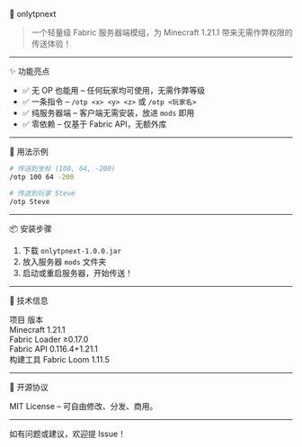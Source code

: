 🚀 onlytpnext

> 一个轻量级 Fabric 服务器端模组，为 Minecraft 1.21.1 带来无需作弊权限的传送体验！

---

✨ 功能亮点

- ✅ 无 OP 也能用 – 任何玩家均可使用，无需作弊等级  
- ✅ 一条指令 – `/otp <x> <y> <z>` 或 `/otp <玩家名>`  
- ✅ 纯服务器端 – 客户端无需安装，放进 `mods` 即用  
- ✅ 零依赖 – 仅基于 Fabric API，无额外库

---

🎯 用法示例

```bash
# 传送到坐标 (100, 64, -200)
/otp 100 64 -200

# 传送到玩家 Steve
/otp Steve
```

---

📦 安装步骤

1. 下载 `onlytpnext-1.0.0.jar`  
2. 放入服务器 `mods` 文件夹  
3. 启动或重启服务器，开始传送！

---

🔧 技术信息

项目	版本	  
Minecraft	1.21.1	  
Fabric Loader	≥0.17.0	  
Fabric API	0.116.4+1.21.1  	
构建工具	Fabric Loom 1.11.5	

---

📄 开源协议

MIT License – 可自由修改、分发、商用。

---

如有问题或建议，欢迎提 Issue！
